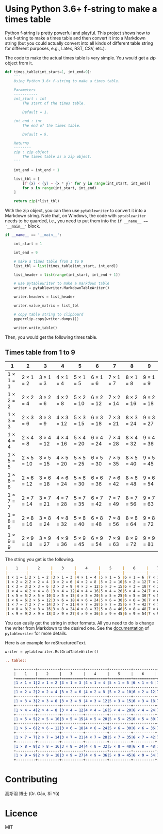 # Using Python 3.6+ f-string to make a times table

Python f-string is pretty powerful and playful. This project shows how
to use f-string to make a times table and then convert it into a
Markdown string (but you could actually convert into all kinds of
different table string for different purposes, e.g., Latex, RST, CSV,
etc.).

The code to make the actual times table is very simple. You would get a
zip object from it.

```python
def times_table(int_start=1, int_end=9):
    '''
    Using Python 3.6+ f-string to make a times table.

    Parameters
    -----------
    int_start : int
        The start of the times table.

        Default = 1.

    int_end : int
        The end of the times table.

        Default = 9.

    Returns
    --------
    zip : zip object
        The times table as a zip object.
    '''

    int_end = int_end + 1

    list_tbl = [
        [f'{x} × {y} = {x * y}' for y in range(int_start, int_end)]
        for x in range(int_start, int_end)
    ]

    return zip(*list_tbl)
```

With the zip object, you can then use `pytablewriter` to convert it into
a Markdown string. Note that, on Windows, the code with `pytablewriter`
needs to be guarded, i.e., you need to put them into the `if __name__ ==
'__main__'` block.

```python
if __name__ == '__main__':

    int_start = 1

    int_end = 9

    # make a times table from 1 to 9
    list_tbl = list(times_table(int_start, int_end))

    list_header = list(range(int_start, int_end + 1))

    # use pytablewriter to make a markdown table
    writer = pytablewriter.MarkdownTableWriter()

    writer.headers = list_header

    writer.value_matrix = list_tbl

    # copy table string to clipboard
    pyperclip.copy(writer.dumps())

    writer.write_table()

```

Then, you would get the following times table.

## Times table from 1 to 9
|    1    |    2     |    3     |    4     |    5     |    6     |    7     |    8     |    9     |
|---------|----------|----------|----------|----------|----------|----------|----------|----------|
|1 × 1 = 1|2 × 1 = 2 |3 × 1 = 3 |4 × 1 = 4 |5 × 1 = 5 |6 × 1 = 6 |7 × 1 = 7 |8 × 1 = 8 |9 × 1 = 9 |
|1 × 2 = 2|2 × 2 = 4 |3 × 2 = 6 |4 × 2 = 8 |5 × 2 = 10|6 × 2 = 12|7 × 2 = 14|8 × 2 = 16|9 × 2 = 18|
|1 × 3 = 3|2 × 3 = 6 |3 × 3 = 9 |4 × 3 = 12|5 × 3 = 15|6 × 3 = 18|7 × 3 = 21|8 × 3 = 24|9 × 3 = 27|
|1 × 4 = 4|2 × 4 = 8 |3 × 4 = 12|4 × 4 = 16|5 × 4 = 20|6 × 4 = 24|7 × 4 = 28|8 × 4 = 32|9 × 4 = 36|
|1 × 5 = 5|2 × 5 = 10|3 × 5 = 15|4 × 5 = 20|5 × 5 = 25|6 × 5 = 30|7 × 5 = 35|8 × 5 = 40|9 × 5 = 45|
|1 × 6 = 6|2 × 6 = 12|3 × 6 = 18|4 × 6 = 24|5 × 6 = 30|6 × 6 = 36|7 × 6 = 42|8 × 6 = 48|9 × 6 = 54|
|1 × 7 = 7|2 × 7 = 14|3 × 7 = 21|4 × 7 = 28|5 × 7 = 35|6 × 7 = 42|7 × 7 = 49|8 × 7 = 56|9 × 7 = 63|
|1 × 8 = 8|2 × 8 = 16|3 × 8 = 24|4 × 8 = 32|5 × 8 = 40|6 × 8 = 48|7 × 8 = 56|8 × 8 = 64|9 × 8 = 72|
|1 × 9 = 9|2 × 9 = 18|3 × 9 = 27|4 × 9 = 36|5 × 9 = 45|6 × 9 = 54|7 × 9 = 63|8 × 9 = 72|9 × 9 = 81|

The string you get is the following.
```markdown
|    1    |    2     |    3     |    4     |    5     |    6     |    7     |    8     |    9     |
|---------|----------|----------|----------|----------|----------|----------|----------|----------|
|1 × 1 = 1|2 × 1 = 2 |3 × 1 = 3 |4 × 1 = 4 |5 × 1 = 5 |6 × 1 = 6 |7 × 1 = 7 |8 × 1 = 8 |9 × 1 = 9 |
|1 × 2 = 2|2 × 2 = 4 |3 × 2 = 6 |4 × 2 = 8 |5 × 2 = 10|6 × 2 = 12|7 × 2 = 14|8 × 2 = 16|9 × 2 = 18|
|1 × 3 = 3|2 × 3 = 6 |3 × 3 = 9 |4 × 3 = 12|5 × 3 = 15|6 × 3 = 18|7 × 3 = 21|8 × 3 = 24|9 × 3 = 27|
|1 × 4 = 4|2 × 4 = 8 |3 × 4 = 12|4 × 4 = 16|5 × 4 = 20|6 × 4 = 24|7 × 4 = 28|8 × 4 = 32|9 × 4 = 36|
|1 × 5 = 5|2 × 5 = 10|3 × 5 = 15|4 × 5 = 20|5 × 5 = 25|6 × 5 = 30|7 × 5 = 35|8 × 5 = 40|9 × 5 = 45|
|1 × 6 = 6|2 × 6 = 12|3 × 6 = 18|4 × 6 = 24|5 × 6 = 30|6 × 6 = 36|7 × 6 = 42|8 × 6 = 48|9 × 6 = 54|
|1 × 7 = 7|2 × 7 = 14|3 × 7 = 21|4 × 7 = 28|5 × 7 = 35|6 × 7 = 42|7 × 7 = 49|8 × 7 = 56|9 × 7 = 63|
|1 × 8 = 8|2 × 8 = 16|3 × 8 = 24|4 × 8 = 32|5 × 8 = 40|6 × 8 = 48|7 × 8 = 56|8 × 8 = 64|9 × 8 = 72|
|1 × 9 = 9|2 × 9 = 18|3 × 9 = 27|4 × 9 = 36|5 × 9 = 45|6 × 9 = 54|7 × 9 = 63|8 × 9 = 72|9 × 9 = 81|

```

You can easily get the string in other formats. All you need to do is
change the writer from Markdown to the desired one. See the [documentation](https://pytablewriter.readthedocs.io/en/latest/index.html)
of `pytablewriter` for more details.

Here is an example for reStructuredText.

```python
writer = pytablewriter.RstGridTableWriter()
```


```rst
.. table::

    +---------+----------+----------+----------+----------+----------+----------+----------+----------+
    |    1    |    2     |    3     |    4     |    5     |    6     |    7     |    8     |    9     |
    +=========+==========+==========+==========+==========+==========+==========+==========+==========+
    |1 × 1 = 1|2 × 1 = 2 |3 × 1 = 3 |4 × 1 = 4 |5 × 1 = 5 |6 × 1 = 6 |7 × 1 = 7 |8 × 1 = 8 |9 × 1 = 9 |
    +---------+----------+----------+----------+----------+----------+----------+----------+----------+
    |1 × 2 = 2|2 × 2 = 4 |3 × 2 = 6 |4 × 2 = 8 |5 × 2 = 10|6 × 2 = 12|7 × 2 = 14|8 × 2 = 16|9 × 2 = 18|
    +---------+----------+----------+----------+----------+----------+----------+----------+----------+
    |1 × 3 = 3|2 × 3 = 6 |3 × 3 = 9 |4 × 3 = 12|5 × 3 = 15|6 × 3 = 18|7 × 3 = 21|8 × 3 = 24|9 × 3 = 27|
    +---------+----------+----------+----------+----------+----------+----------+----------+----------+
    |1 × 4 = 4|2 × 4 = 8 |3 × 4 = 12|4 × 4 = 16|5 × 4 = 20|6 × 4 = 24|7 × 4 = 28|8 × 4 = 32|9 × 4 = 36|
    +---------+----------+----------+----------+----------+----------+----------+----------+----------+
    |1 × 5 = 5|2 × 5 = 10|3 × 5 = 15|4 × 5 = 20|5 × 5 = 25|6 × 5 = 30|7 × 5 = 35|8 × 5 = 40|9 × 5 = 45|
    +---------+----------+----------+----------+----------+----------+----------+----------+----------+
    |1 × 6 = 6|2 × 6 = 12|3 × 6 = 18|4 × 6 = 24|5 × 6 = 30|6 × 6 = 36|7 × 6 = 42|8 × 6 = 48|9 × 6 = 54|
    +---------+----------+----------+----------+----------+----------+----------+----------+----------+
    |1 × 7 = 7|2 × 7 = 14|3 × 7 = 21|4 × 7 = 28|5 × 7 = 35|6 × 7 = 42|7 × 7 = 49|8 × 7 = 56|9 × 7 = 63|
    +---------+----------+----------+----------+----------+----------+----------+----------+----------+
    |1 × 8 = 8|2 × 8 = 16|3 × 8 = 24|4 × 8 = 32|5 × 8 = 40|6 × 8 = 48|7 × 8 = 56|8 × 8 = 64|9 × 8 = 72|
    +---------+----------+----------+----------+----------+----------+----------+----------+----------+
    |1 × 9 = 9|2 × 9 = 18|3 × 9 = 27|4 × 9 = 36|5 × 9 = 45|6 × 9 = 54|7 × 9 = 63|8 × 9 = 72|9 × 9 = 81|
    +---------+----------+----------+----------+----------+----------+----------+----------+----------+
```

# Contributing

高斯羽 博士 (Dr. Gāo, Sī Yǔ)

# Licence

MIT